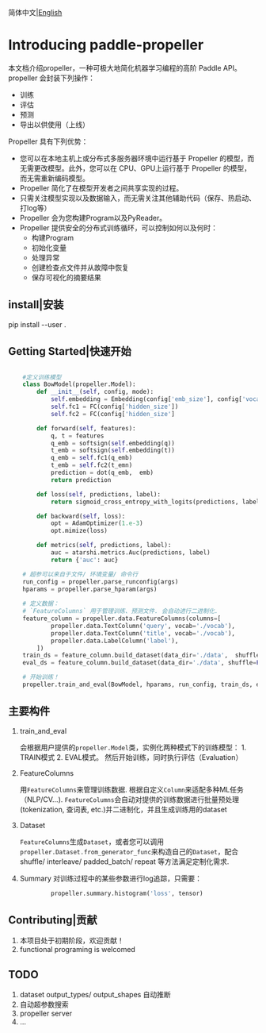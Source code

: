 简体中文|[English](./README.en.md)
# Introducing paddle-propeller
本文档介绍propeller，一种可极大地简化机器学习编程的高阶 Paddle API。propeller 会封装下列操作：
-   训练
-   评估
-   预测
-   导出以供使用（上线）  
  
Propeller 具有下列优势：

-   您可以在本地主机上或分布式多服务器环境中运行基于 Propeller 的模型，而无需更改模型。此外，您可以在 CPU、GPU上运行基于 Propeller 的模型，而无需重新编码模型。
-   Propeller 简化了在模型开发者之间共享实现的过程。
-   只需关注模型实现以及数据输入，而无需关注其他辅助代码（保存、热启动、打log等）
-   Propeller 会为您构建Program以及PyReader。
-   Propeller 提供安全的分布式训练循环，可以控制如何以及何时：
    -   构建Program
    -   初始化变量
    -   处理异常
    -   创建检查点文件并从故障中恢复
    -   保存可视化的摘要结果

## install|安装

pip install --user .

## Getting Started|快速开始
```python

    #定义训练模型
    class BowModel(propeller.Model):
        def __init__(self, config, mode):
            self.embedding = Embedding(config['emb_size'], config['vocab_size'])
            self.fc1 = FC(config['hidden_size'])
            self.fc2 = FC(config['hidden_size']

        def forward(self, features):
            q, t = features 
            q_emb = softsign(self.embedding(q))
            t_emb = softsign(self.embedding(t))
            q_emb = self.fc1(q_emb)
            t_emb = self.fc2(t_emn)
            prediction = dot(q_emb,  emb)
            return prediction

        def loss(self, predictions, label):
            return sigmoid_cross_entropy_with_logits(predictions, label)

        def backward(self, loss):
            opt = AdamOptimizer(1.e-3)
            opt.mimize(loss)

        def metrics(self, predictions, label):
            auc = atarshi.metrics.Auc(predictions, label)
            return {'auc': auc}

    # 超参可以来自于文件/ 环境变量/ 命令行
    run_config = propeller.parse_runconfig(args)
    hparams = propeller.parse_hparam(args)
    
    # 定义数据： 
    # `FeatureColumns` 用于管理训练、预测文件. 会自动进行二进制化.
    feature_column = propeller.data.FeatureColumns(columns=[
            propeller.data.TextColumn('query', vocab='./vocab'),
            propeller.data.TextColumn('title', vocab='./vocab'),
            propeller.data.LabelColumn('label'),
        ])
    train_ds = feature_column.build_dataset(data_dir='./data',  shuffle=True, repeat=True)
    eval_ds = feature_column.build_dataset(data_dir='./data', shuffle=False, repeat=False)

    # 开始训练！
    propeller.train_and_eval(BowModel, hparams, run_config, train_ds, eval_ds)
```

## 主要构件
1. train_and_eval

    会根据用户提供的`propeller.Model`类，实例化两种模式下的训练模型： 1. TRAIN模式 2. EVAL模式。
    然后开始训练，同时执行评估（Evaluation）

2. FeatureColumns
    
    用`FeatureColumns`来管理训练数据. 根据自定义`Column`来适配多种ML任务（NLP/CV...).
    `FeatureColumns`会自动对提供的训练数据进行批量预处理(tokenization, 查词表, etc.)并二进制化，并且生成训练用的dataset

3. Dataset

    `FeatureColumns`生成`Dataset`，或者您可以调用`propeller.Dataset.from_generator_func`来构造自己的`Dataset`，配合shuffle/ interleave/ padded_batch/ repeat 等方法满足定制化需求.

4. Summary
    对训练过程中的某些参数进行log追踪，只需要：
```python
            propeller.summary.histogram('loss', tensor) 

```


## Contributing|贡献

1. 本项目处于初期阶段，欢迎贡献！
2. functional programing is welcomed


## TODO

1. dataset output_types/ output_shapes 自动推断
2. 自动超参数搜索
3. propeller server
4. ...
